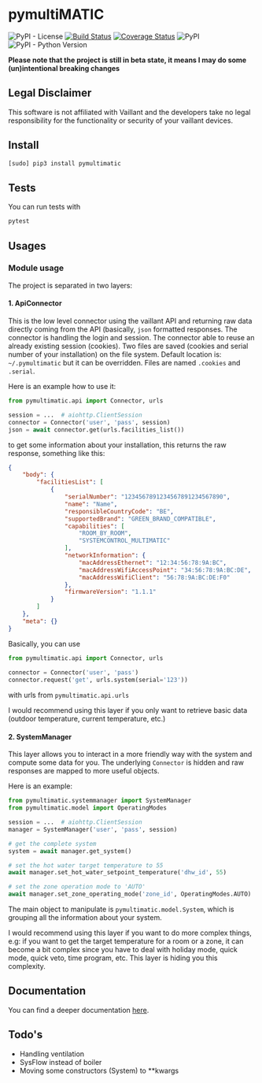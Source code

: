 # pymultiMATIC
![PyPI - License](https://img.shields.io/github/license/thomasgermain/pymultiMATIC)
[![Build Status](https://travis-ci.org/thomasgermain/pymultiMATIC.svg?branch=master)](https://travis-ci.org/thomasgermain/pymultiMATIC)
[![Coverage Status](https://coveralls.io/repos/github/thomasgermain/pymultiMATIC/badge.svg?branch=master)](https://coveralls.io/github/thomasgermain/pymultiMATIC?branch=master)
![PyPI](https://img.shields.io/pypi/v/pymultiMATIC)
![PyPI - Python Version](https://img.shields.io/pypi/pyversions/pymultiMATIC.svg)

<b>Please note that the project is still in beta state, it means  I may do some (un)intentional breaking changes</b>

## Legal Disclaimer
This software is not affiliated with Vaillant and the developers take no legal responsibility for the functionality or security of your vaillant devices.

## Install
```bash
[sudo] pip3 install pymultimatic 
```

## Tests
You can run tests with
```bash
pytest
```

## Usages

### Module usage
 
The project is separated in two layers:

#### 1. ApiConnector
This is the low level connector using the vaillant API and returning raw data directly coming from the API (basically, `json` formatted responses. The connector is handling the login and session.
The connector able to reuse an already existing session (cookies). Two files are saved (cookies and serial number of your installation) on the file system. Default location is:
`~/.pymultimatic` but it can be overridden. Files are named `.cookies` and `.serial`.


Here is an example how to use it:
```python
from pymultimatic.api import Connector, urls

session = ...  # aiohttp.ClientSession
connector = Connector('user', 'pass', session)
json = await connector.get(urls.facilities_list()) 
```
to get some information about your installation, this returns the raw response, something like this:
```json
{
    "body": {
        "facilitiesList": [
            {
                "serialNumber": "1234567891234567891234567890",
                "name": "Name",
                "responsibleCountryCode": "BE",
                "supportedBrand": "GREEN_BRAND_COMPATIBLE",
                "capabilities": [
                    "ROOM_BY_ROOM",
                    "SYSTEMCONTROL_MULTIMATIC"
                ],
                "networkInformation": {
                    "macAddressEthernet": "12:34:56:78:9A:BC",
                    "macAddressWifiAccessPoint": "34:56:78:9A:BC:DE",
                    "macAddressWifiClient": "56:78:9A:BC:DE:F0"
                },
                "firmwareVersion": "1.1.1"
            }
        ]
    },
    "meta": {}
}
```

Basically, you can use 
```python
from pymultimatic.api import Connector, urls
   
connector = Connector('user', 'pass')
connector.request('get', urls.system(serial='123')) 
```
with urls from `pymultimatic.api.urls`

I would recommend using this layer if you only want to retrieve basic data (outdoor temperature, current temperature, etc.)

#### 2. SystemManager
This layer allows you to interact in a more friendly way with the system and compute some data for you.
The underlying `Connector` is hidden and raw responses are mapped to more useful objects.


Here is an example:
```python
from pymultimatic.systemmanager import SystemManager
from pymultimatic.model import OperatingModes

session = ...  # aiohttp.ClientSession 
manager = SystemManager('user', 'pass', session)

# get the complete system
system = await manager.get_system()

# set the hot water target temperature to 55
await manager.set_hot_water_setpoint_temperature('dhw_id', 55)

# set the zone operation mode to 'AUTO'
await manager.set_zone_operating_mode('zone_id', OperatingModes.AUTO)
```

The main object to manipulate is `pymultimatic.model.System`, which is grouping all the information about your system.

I would recommend using this layer if you want to do more complex things, e.g: if you want to get the target temperature for 
a room or a zone, it can become a bit complex since you have to deal with holiday mode, quick mode, quick veto, time program, etc.
This layer is hiding you  this complexity.

## Documentation
You can find a deeper documentation [here](https://thomasgermain.github.io/pymultiMATIC/).

## Todo's
- Handling ventilation
- SysFlow instead of boiler
- Moving some constructors (System) to **kwargs
